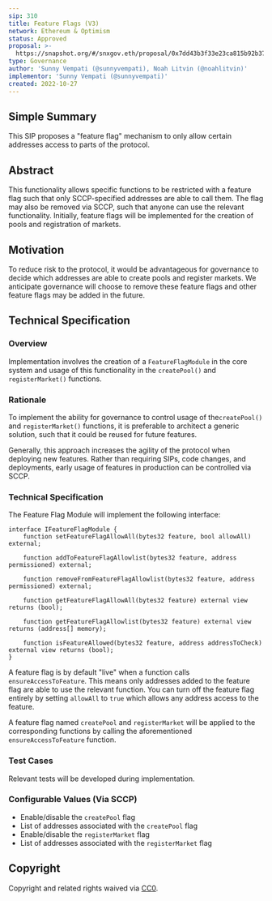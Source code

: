 ```yaml
---
sip: 310
title: Feature Flags (V3)
network: Ethereum & Optimism
status: Approved
proposal: >-
  https://snapshot.org/#/snxgov.eth/proposal/0x7dd43b3f33e23ca815b92b37802edbc8a64ef3edf2163eaf8c42b156c710d05c
type: Governance
author: 'Sunny Vempati (@sunnyvempati), Noah Litvin (@noahlitvin)'
implementor: 'Sunny Vempati (@sunnyvempati)'
created: 2022-10-27
---
```


<!--You can leave these HTML comments in your merged SIP and delete the visible duplicate text guides, they will not appear and may be helpful to refer to if you edit it again. This is the suggested template for new SIPs. Note that an SIP number will be assigned by an editor. When opening a pull request to submit your SIP, please use an abbreviated title in the filename, `sip-draft_title_abbrev.md`. The title should be 44 characters or less.-->

## Simple Summary

<!--"If you can't explain it simply, you don't understand it well enough." Simply describe the outcome the proposed changes intends to achieve. This should be non-technical and accessible to a casual community member.-->

This SIP proposes a "feature flag" mechanism to only allow certain addresses access to parts of the protocol.

## Abstract

<!--A short (~200 word) description of the proposed change, the abstract should clearly describe the proposed change. This is what *will* be done if the SIP is implemented, not *why* it should be done or *how* it will be done. If the SIP proposes deploying a new contract, write, "we propose to deploy a new contract that will do x".-->

This functionality allows specific functions to be restricted with a feature flag such that only SCCP-specified addresses are able to call them. The flag may also be removed via SCCP, such that anyone can use the relevant functionality. Initially, feature flags will be implemented for the creation of pools and registration of markets.

## Motivation

<!--This is the problem statement. This is the *why* of the SIP. It should clearly explain *why* the current state of the protocol is inadequate.  It is critical that you explain *why* the change is needed, if the SIP proposes changing how something is calculated, you must address *why* the current calculation is inaccurate or wrong. This is not the place to describe how the SIP will address the issue!-->

To reduce risk to the protocol, it would be advantageous for governance to decide which addresses are able to create pools and register markets. We anticipate governance will choose to remove these feature flags and other feature flags may be added in the future.

## Technical Specification

<!--The specification should describe the syntax and semantics of any new feature, there are five sections
1. Overview
2. Rationale
3. Technical Specification
4. Test Cases
5. Configurable Values
-->

### Overview

<!--This is a high level overview of *how* the SIP will solve the problem. The overview should clearly describe how the new feature will be implemented.-->

Implementation involves the creation of a `FeatureFlagModule` in the core system and usage of this functionality in the `createPool()` and `registerMarket()` functions.

### Rationale

<!--This is where you explain the reasoning behind how you propose to solve the problem. Why did you propose to implement the change in this way, what were the considerations and trade-offs. The rationale fleshes out what motivated the design and why particular design decisions were made. It should describe alternate designs that were considered and related work. The rationale may also provide evidence of consensus within the community, and should discuss important objections or concerns raised during discussion.-->

To implement the ability for governance to control usage of the`createPool()` and `registerMarket()` functions, it is preferable to architect a generic solution, such that it could be reused for future features.

Generally, this approach increases the agility of the protocol when deploying new features. Rather than requiring SIPs, code changes, and deployments, early usage of features in production can be controlled via SCCP.

### Technical Specification

<!--The technical specification should outline the public API of the changes proposed. That is, changes to any of the interfaces Synthetix currently exposes or the creations of new ones.-->

The Feature Flag Module will implement the following interface:

```
interface IFeatureFlagModule {
    function setFeatureFlagAllowAll(bytes32 feature, bool allowAll) external;

    function addToFeatureFlagAllowlist(bytes32 feature, address permissioned) external;

    function removeFromFeatureFlagAllowlist(bytes32 feature, address permissioned) external;

    function getFeatureFlagAllowAll(bytes32 feature) external view returns (bool);

    function getFeatureFlagAllowlist(bytes32 feature) external view returns (address[] memory);

    function isFeatureAllowed(bytes32 feature, address addressToCheck) external view returns (bool);
}
```

A feature flag is by default "live" when a function calls `ensureAccessToFeature`. This means only addresses added to the feature flag are able to use the relevant function. You can turn off the feature flag entirely by setting `allowAll` to `true` which allows any address access to the feature.

A feature flag named `createPool` and `registerMarket` will be applied to the corresponding functions by calling the aforementioned `ensureAccessToFeature` function.

### Test Cases

<!--Test cases for an implementation are mandatory for SIPs but can be included with the implementation..-->

Relevant tests will be developed during implementation.

### Configurable Values (Via SCCP)

<!--Please list all values configurable via SCCP under this implementation.-->

- Enable/disable the `createPool` flag
- List of addresses associated with the `createPool` flag
- Enable/disable the `registerMarket` flag
- List of addresses associated with the `registerMarket` flag

## Copyright

Copyright and related rights waived via [CC0](https://creativecommons.org/publicdomain/zero/1.0/).
